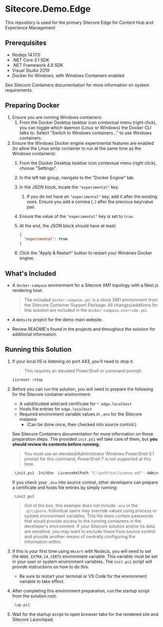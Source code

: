 # Sitecore.Demo.Edge

This repository is used for the primary Sitecore Edge for Content Hub and Experience Management

## Prerequisites

* Nodejs 14.17.0
* .NET Core 3.1 SDK
* .NET Framework 4.8 SDK
* Visual Studio 2019
* Docker for Windows, with Windows Containers enabled

See Sitecore Containers documentation for more information on system requirements.

## Preparing Docker

1. Ensure you are running Windows containers:
   1. From the Docker Desktop taskbar icon contextual menu (right click), you can toggle which daemon (Linux or Windows) the Docker CLI talks to. Select "Switch to Windows containers..." to use Windows containers.
2. Ensure the Windows Docker engine experimental features are enabled (to allow the Linux smtp container to run at the same time as the Windows containers):
   1. From the Docker Desktop taskbar icon contextual menu (right click), choose "Settings".
   2. In the left tab group, navigate to the "Docker Engine" tab.
   3. In the JSON block, locate the `"experimental"` key.
      1. If you do not have an `"experimental"` key, add it after the existing ones. Ensure you add a comma (`,`) after the previous key/value pair.
   4. Ensure the value of the `"experimental"` key is set to `true`.
   5. At the end, the JSON block should have at least:

      ```json
      {
        "experimental": true
      }
      ```

   6. Click the "Apply & Restart" button to restart your Windows Docker engine.

## What's Included

* A `docker-compose` environment for a Sitecore XM1 topology with a Next.js rendering host.

  > The included `docker-compose.yml` is a stock XM1 environment from the Sitecore Container Support Package. All changes/additions for this solution are included in the `docker-compose.override.yml`.

* A `Website` project for the demo main website.

* Review README's found in the projects and throughout the solution for additional information.

## Running this Solution

1. If your local IIS is listening on port 443, you'll need to stop it.
   > This requires an elevated PowerShell or command prompt.

   ```ps1
   iisreset /stop
   ```

1. Before you can run the solution, you will need to prepare the following
   for the Sitecore container environment:
   * A valid/trusted wildcard certificate for `*.edge.localhost`
   * Hosts file entries for `edge.localhost`
   * Required environment variable values in `.env` for the Sitecore instance
     * (Can be done once, then checked into source control.)

   See Sitecore Containers documentation for more information on these
   preparation steps. The provided `init.ps1` will take care of them,
   but **you should review its contents before running.**

   > You must use an elevated/Administrator Windows PowerShell 5.1 prompt for
   > this command, PowerShell 7 is not supported at this time.

    ```ps1
    .\init.ps1 -InitEnv -LicenseXmlPath "C:\path\to\license.xml" -AdminPassword "DesiredAdminPassword"
    ```

    If you check your `.env` into source control, other developers
    can prepare a certificate and hosts file entries by simply running:

    ```ps1
    .\init.ps1
    ```

    > Out of the box, this example does not include `.env` in the `.gitignore`.
    > Individual users may override values using process or system environment variables.
    > This file does contain passwords that would provide access to the running containers
    > in the developer's environment. If your Sitecore solution and/or its data are sensitive,
    > you may want to exclude these from source control and provide another
    > means of centrally configuring the information within.

1. If this is your first time using `mkcert` with NodeJs, you will
   need to set the `NODE_EXTRA_CA_CERTS` environment variable. This variable
   must be set in your user or system environment variables. The `init.ps1`
   script will provide instructions on how to do this.
    * Be sure to restart your terminal or VS Code for the environment variable
      to take effect.

1. After completing this environment preparation, run the startup script
   from the solution root:

    ```ps1
    .\up.ps1
    ```

1. Wait for the startup script to open browser tabs for the rendered site
   and Sitecore Launchpad.
